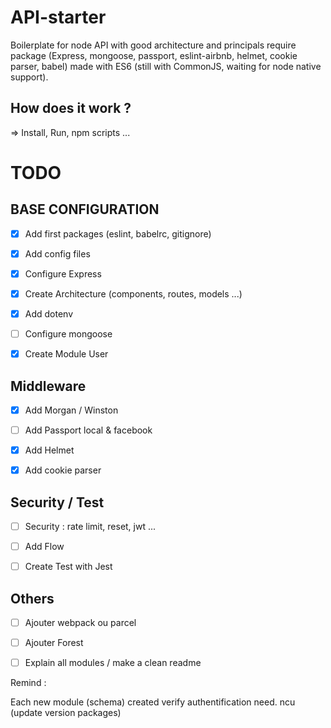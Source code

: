 # API-starter
Boilerplate for node API with good architecture and principals require package (Express, mongoose, passport, eslint-airbnb, helmet, cookie parser, babel) made with ES6 (still with CommonJS, waiting for node native support).


## How does it work ?
=> Install, Run, npm scripts ...

# TODO


## BASE CONFIGURATION

- [x] Add first packages (eslint, babelrc, gitignore)

- [x] Add config files

- [x] Configure Express

- [x] Create Architecture (components, routes, models ...)

- [x] Add dotenv

- [ ] Configure mongoose

- [x] Create Module User

## Middleware

- [x] Add Morgan / Winston 

- [ ] Add Passport local & facebook

- [x] Add Helmet

- [x] Add cookie parser


## Security / Test

- [ ] Security : rate limit, reset, jwt ...

- [ ] Add Flow

- [ ] Create Test with Jest

## Others

- [ ] Ajouter webpack ou parcel

- [ ] Ajouter Forest

- [ ] Explain all modules / make a clean readme

Remind :

Each new module (schema) created verify authentification need.
ncu (update version packages)